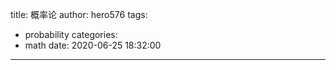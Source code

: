 title: 概率论
author: hero576
tags:
  - probability
categories:
  - math
date: 2020-06-25 18:32:00
---
